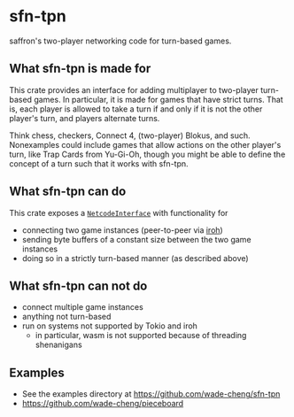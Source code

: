 # sfn-tpn

saffron's two-player networking code for turn-based games.

## What sfn-tpn is made for

This crate provides an interface for adding multiplayer to two-player turn-based games.
In particular, it is made for games that have strict turns.
That is, each player is allowed to take a turn if and only if it is not the other player's turn,
and players alternate turns.

Think chess, checkers, Connect 4, (two-player) Blokus, and such.
Nonexamples could include games that allow actions on the other player's turn, like Trap Cards
from Yu-Gi-Oh, though you might be able to define the concept of a turn such that it works with
sfn-tpn.

## What sfn-tpn can do

This crate exposes a [`NetcodeInterface`](https://docs.rs/sfn_tpn/latest/sfn_tpn/struct.NetcodeInterface.html) with functionality for

- connecting two game instances (peer-to-peer via [iroh](https://www.iroh.computer/))
- sending byte buffers of a constant size between the two game instances
- doing so in a strictly turn-based manner (as described above)

## What sfn-tpn can not do

- connect multiple game instances
- anything not turn-based
- run on systems not supported by Tokio and iroh
  - in particular, wasm is not supported because of threading shenanigans

## Examples

- See the examples directory at <https://github.com/wade-cheng/sfn-tpn>
- <https://github.com/wade-cheng/pieceboard>
